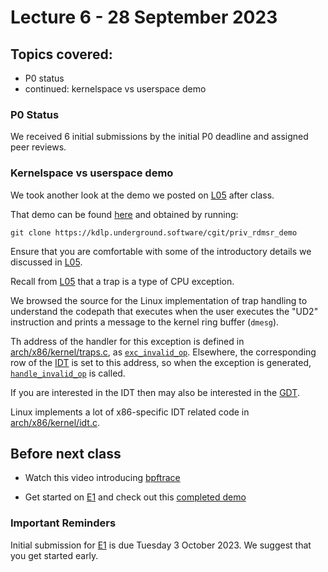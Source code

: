 # Lecture 6 - 28 September 2023

## Topics covered:

* P0 status
* continued: kernelspace vs userspace demo

###  P0 Status

We received 6 initial submissions by the initial P0 deadline and assigned peer reviews.

### Kernelspace vs userspace demo

We took another look at the demo we posted on [L05](L05.md) after class.

That demo can be found
[here](https://kdlp.underground.software/cgit/priv_rdmsr_demo/) and obtained by running:

    git clone https://kdlp.underground.software/cgit/priv_rdmsr_demo

Ensure that you are comfortable with some of the introductory details
we discussed in [L05](L05.md).

Recall from [L05](L05.md) that a trap is a type of CPU exception.

We browsed the source for the Linux implementation of trap handling to understand the codepath that executes when the user executes the "UD2" instruction and prints a message to the kernel ring buffer (`dmesg`).

Th address of the handler for this exception is defined  in
[arch/x86/kernel/traps.c](https://elixir.bootlin.com/linux/v6.5.5/source/arch/x86/kernel/traps.c), as
[`exc_invalid_op`](https://elixir.bootlin.com/linux/v6.5.5/source/arch/x86/kernel/traps.c#L336).
Elsewhere, the corresponding row of the
[IDT](https://wiki.osdev.org/IDT)
is set to this address, so when the exception is generated,
[`handle_invalid_op`](https://elixir.bootlin.com/linux/v6.5.5/source/arch/x86/kernel/traps.c#L292) is called.

If you are interested in the IDT then may also be interested in the
[GDT](https://wiki.osdev.org/GDT).

Linux implements a lot of x86-specific IDT related code in
[arch/x86/kernel/idt.c](https://elixir.bootlin.com/linux/v6.5.5/source/arch/x86/kernel/idt.c).

## Before next class

* Watch this video introducing [bpftrace](https://youtu.be/T2n1Eg76zCY)

* Get started on [E1](../assignments/E1.md) and check out this [completed demo](https://kdlp.underground.software/cgit/e1_demo/)

### Important Reminders

Initial submission for [E1](../assignments/E1.md) is due Tuesday 3 October 2023. We suggest that you get started early.
